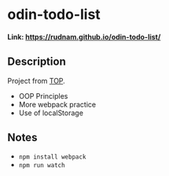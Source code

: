 # odin-todo-list
#### Link: https://rudnam.github.io/odin-todo-list/
## Description
Project from [TOP](https://www.theodinproject.com/lessons/node-path-javascript-todo-list). 
- OOP Principles
- More webpack practice
- Use of localStorage

## Notes
- `npm install webpack`
- `npm run watch`